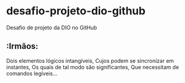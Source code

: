 # desafio-projeto-dio-github
Desafio de projeto da DIO no GitHub

## :Irmãos:

Dois elementos lógicos intangíveis,
Cujos podem se sincronizar em instantes,
Os quais de tal modo são significantes,
Que necessitam de comandos legíveis...
